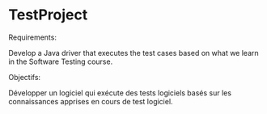 # TestProject

Requirements:

Develop a Java driver that executes the test cases based on what we learn in the Software Testing course.

Objectifs:

Développer un logiciel qui exécute des tests logiciels basés sur les connaissances apprises en cours de test logiciel.

